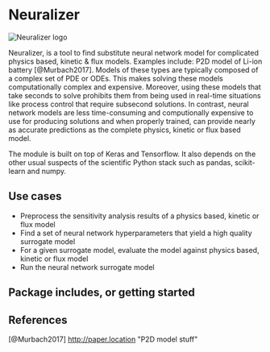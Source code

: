 Neuralizer
==========

![Neuralizer logo](https://ih0.redbubble.net/image.32348833.3786/pp,550x550.u1.jpg)

Neuralizer, is a tool to find substitute neural network model for complicated physics based, kinetic & flux models. Examples include: P2D model of Li-ion battery [@Murbach2017]. Models of these types are typically composed of a complex set of PDE or ODEs. This makes solving these models computationally complex and expensive.  Moreover, using these models that take seconds to solve prohibits them from being used in real-time situations like process control that require subsecond solutions. In contrast, neural network models are less time-consuming and computionally expensive to use for producing solutions and when properly trained, can provide nearly as accurate predictions as the complete physics, kinetic or flux based model.

The module is built on top of Keras and Tensorflow.  It also depends on the other usual suspects of the scientific Python stack such as pandas, scikit-learn and numpy.

Use cases
----------------
* Preprocess the sensitivity analysis results of a physics based, kinetic or flux model
* Find a set of neural network hyperparameters that yield a high quality surrogate model
* For a given surrogate model, evaluate the model against physics based, kinetic or flux model
* Run the neural network surrogate model

Package includes, or getting started
-----------------


References
-----------------
[@Murbach2017] http://paper.location "P2D model stuff"
